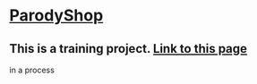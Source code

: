 # [ParodyShop](https://truegelen.github.io/ReactAppStore/dist/)
This is a training project. [Link to this page](https://truegelen.github.io/ReactAppStore/dist/)
---------------------------------
in a process
